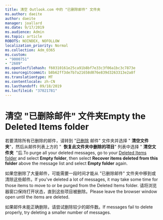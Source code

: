 ```yaml
---
title: 清空 Outlook.com 中的 "已删除邮件" 文件夹
ms.author: daeite
author: daeite
manager: joallard
ms.date: 9/17/2019
ms.audience: Admin
ms.topic: article
ROBOTS: NOINDEX, NOFOLLOW
localization_priority: Normal
ms.collection: Adm_O365
ms.custom:
- "9000751"
- "2689"
ms.openlocfilehash: f60310161e25ca91b8bf7e33c3f06a1bc3c7873e
ms.sourcegitcommit: b8b62ff3de7b7a21658d076e839d3263313e2a8f
ms.translationtype: MT
ms.contentlocale: zh-CN
ms.lasthandoff: 09/18/2019
ms.locfileid: "37021781"
---
```

# <a name="empty-the-deleted-items-folder"></a><span data-ttu-id="330e2-102">清空 "已删除邮件" 文件夹</span><span class="sxs-lookup"><span data-stu-id="330e2-102">Empty the Deleted Items folder</span></span>

<span data-ttu-id="330e2-103">若要清除所有已删除的邮件，请转到 "[已删除](https://outlook.live.com/mail/deleteditems) 邮件" 文件夹并选择 " **清空文件夹**"，然后从邮件列表上方的 "  **恢复此文件夹中删除的项目**" 列表中选择 " **清空文件夹**  "后.</span><span class="sxs-lookup"><span data-stu-id="330e2-103">To purge all your deleted messages, go to your [Deleted Items folder](https://outlook.live.com/mail/deleteditems) and select **Empty folder**, then select **Recover items deleted from this folder** above the message list and select **Empty folder** again.</span></span>

<span data-ttu-id="330e2-104">如果您删除了大量邮件，可能需要一段时间才能从 "已删除邮件" 文件夹中移到或清除这些邮件。</span><span class="sxs-lookup"><span data-stu-id="330e2-104">If you've deleted a lot of messages, it may take some time for those items to move to or be purged from the Deleted Items folder.</span></span> <span data-ttu-id="330e2-105">请将浏览器窗口保持打开状态，直到这些项目被删除。</span><span class="sxs-lookup"><span data-stu-id="330e2-105">Please leave the browser window open until the items are deleted.</span></span>

<span data-ttu-id="330e2-106">如果邮件未能正确删除，请尝试删除较少的邮件数。</span><span class="sxs-lookup"><span data-stu-id="330e2-106">If messages fail to delete properly, try deleting a smaller number of messages.</span></span>